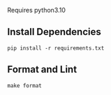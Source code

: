 
Requires python3.10

## Install Dependencies

`pip install -r requirements.txt`

## Format and Lint

`make format`

